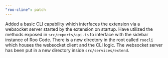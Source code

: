 ```yaml
---
"roo-cline": patch
---
```


Added a basic CLI capability which interfaces the extension via a websocket server started by the extension on startup. Have utilized the methods exposed in `src/exports/api.ts` to interface with the sidebar instance of Roo Code. There is a new directory in the root called `roocli` which houses the websocket client and the CLI logic. The websocket server has been put in a new directory inside `src/services/extend`.
